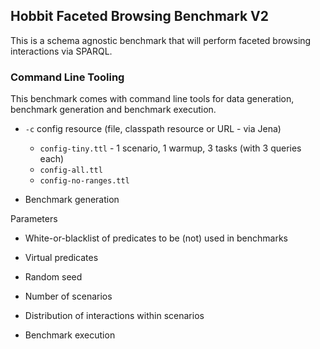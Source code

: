 ## Hobbit Faceted Browsing Benchmark V2
This is a schema agnostic benchmark that will perform faceted browsing interactions via SPARQL.

### Command Line Tooling
This benchmark comes with command line tools for data generation, benchmark generation and benchmark execution.


* `-c` config resource (file, classpath resource or URL - via Jena)
    * `config-tiny.ttl` - 1 scenario, 1 warmup, 3 tasks (with 3 queries each)
    * `config-all.ttl`
    * `config-no-ranges.ttl`


* Benchmark generation

Parameters
* White-or-blacklist of predicates to be (not) used in benchmarks
* Virtual predicates
* Random seed
* Number of scenarios
* Distribution of interactions within scenarios





* Benchmark execution





